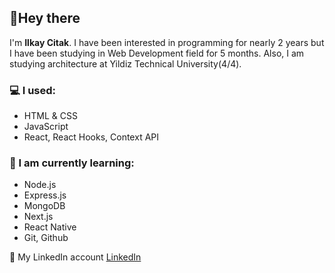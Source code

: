 ## 👋Hey there
 I'm **Ilkay Citak**. I have been interested in programming for nearly 2 years but I have been studying in Web Development field for 5 months. Also, I am studying architecture at Yildiz Technical University(4/4).

### :computer: I used:
* HTML & CSS
* JavaScript
* React, React Hooks, Context API

### :running: I am currently learning:
* Node.js
* Express.js
* MongoDB
* Next.js
* React Native
* Git, Github

:link: My LinkedIn account [LinkedIn](https://www.linkedin.com/in/ilkay-citak-3397b4155/)
